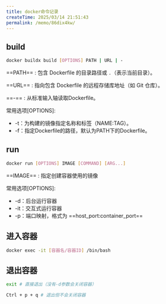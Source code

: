 ```yaml
---
title: docker命令记录
createTime: 2025/03/14 21:51:43
permalink: /memo/86dix4kw/
---
```


## build

```bash
docker buildx build [OPTIONS] PATH | URL | - 
```

 ==PATH== : 包含 Dockerfile 的目录路径或 `.`（表示当前目录）。

 ==URL== : 指向包含 Dockerfile 的远程存储库地址（如 Git 仓库）。

==-== : 从标准输入轴读取Dockerfile。

常用选项[OPTIONS]:

- -t：为构建的镜像指定名称和标签（NAME:TAG）。
- -f：指定Dockerfile的路径，默认为PATH下的Dockerfile。

## run

```bash
docker run [OPTIONS] IMAGE [COMMAND] [ARG...]
```

 ==IMAGE== : 指定创建容器使用的镜像

常用选项[OPTIONS]:

- -d：后台运行容器
- -it：交互式运行容器
- -p：端口映射，格式为 ==host_port:container_port== 

## 进入容器

```bash
docker exec -it [容器名/容器ID] /bin/bash
```

## 退出容器

```bash
exit # 直接退出（没有-d参数会关闭容器）

Ctrl + p + q # 退出但不会关闭容器
```

